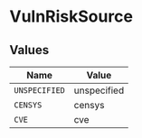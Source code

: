 # VulnRiskSource


## Values

| Name          | Value         |
| ------------- | ------------- |
| `UNSPECIFIED` | unspecified   |
| `CENSYS`      | censys        |
| `CVE`         | cve           |